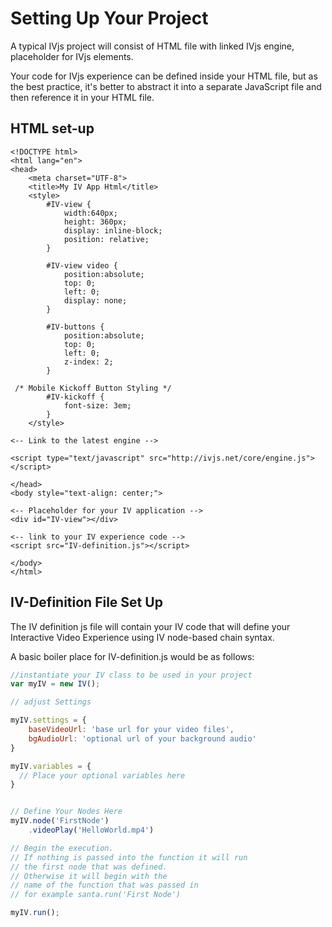# Setting Up Your Project

A typical IVjs project will consist of HTML file with linked IVjs engine, placeholder for IVjs elements.

Your code for IVjs experience can be defined inside your HTML file, but as the best practice, it's better to abstract it into a separate JavaScript file and then reference it in your HTML file.

## HTML set-up

```
<!DOCTYPE html>
<html lang="en">
<head>
    <meta charset="UTF-8">
    <title>My IV App Html</title>
    <style>
        #IV-view {
            width:640px;
            height: 360px;
            display: inline-block;
            position: relative;        
        }

        #IV-view video {
            position:absolute;
            top: 0;
            left: 0;
            display: none;           
        }

        #IV-buttons {
            position:absolute;
            top: 0;
            left: 0;
            z-index: 2; 
        }

 /* Mobile Kickoff Button Styling */
        #IV-kickoff {
            font-size: 3em;
        }
    </style>

<-- Link to the latest engine -->

<script type="text/javascript" src="http://ivjs.net/core/engine.js"></script>

</head>
<body style="text-align: center;">

<-- Placeholder for your IV application -->
<div id="IV-view"></div>

<-- link to your IV experience code -->
<script src="IV-definition.js"></script>

</body>
</html>
```

##  IV-Definition File Set Up

The IV definition js file will contain your IV code that will define your Interactive Video Experience using IV node-based chain syntax.

A basic boiler place for IV-definition.js would be as follows:

```javascript
//instantiate your IV class to be used in your project
var myIV = new IV();

// adjust Settings

myIV.settings = {
    baseVideoUrl: 'base url for your video files',
    bgAudioUrl: 'optional url of your background audio'
}

myIV.variables = {
  // Place your optional variables here
}


// Define Your Nodes Here
myIV.node('FirstNode')
    .videoPlay('HelloWorld.mp4')

// Begin the execution. 
// If nothing is passed into the function it will run
// the first node that was defined. 
// Otherwise it will begin with the
// name of the function that was passed in
// for example santa.run('First Node')

myIV.run();

```